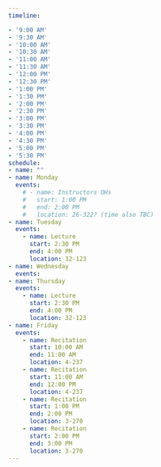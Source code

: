 ```yaml
---
timeline:

- '9:00 AM'
- '9:30 AM'
- '10:00 AM'
- '10:30 AM'
- '11:00 AM'
- '11:30 AM'
- '12:00 PM'
- '12:30 PM'
- '1:00 PM'
- '1:30 PM'
- '2:00 PM'
- '2:30 PM'
- '3:00 PM'
- '3:30 PM'
- '4:00 PM'
- '4:30 PM'
- '5:00 PM'
- '5:30 PM'
schedule:
- name: ""
- name: Monday
  events:
    # - name: Instructors OHs
    #   start: 1:00 PM
    #   end: 2:00 PM
    #   location: 26-322? (time also TBC)
- name: Tuesday
  events:
    - name: Lecture
      start: 2:30 PM
      end: 4:00 PM
      location: 32-123
- name: Wednesday
  events:
- name: Thursday
  events:
    - name: Lecture
      start: 2:30 PM
      end: 4:00 PM
      location: 32-123
- name: Friday
  events:
    - name: Recitation
      start: 10:00 AM
      end: 11:00 AM
      location: 4-237
    - name: Recitation
      start: 11:00 AM
      end: 12:00 PM
      location: 4-237
    - name: Recitation
      start: 1:00 PM
      end: 2:00 PM
      location: 3-270
    - name: Recitation
      start: 2:00 PM
      end: 3:00 PM
      location: 3-270
---
```

